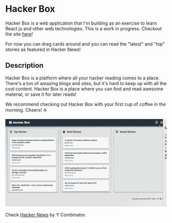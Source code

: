# Hacker Box

Hacker Box is a web application that I'm building as an exercise to learn React.js and other web technologies. This is a work in progress. Checkout the site [here](https://hacker-react.herokuapp.com/)!

For now you can drag cards around and you can read the "latest" and "top" stories as featured in Hacker News!

## Description

Hacker Box is a platform where all your hacker reading comes to a place. There's a ton of amazing blogs and sites, but it's hard to keep up with all the cool content. Hacker Box is a place where you can find and read awesome material, or save it for later reads!

We recommend checking out Hacker Box with your first cup of coffee in the morning. Cheers! ☕

![menu](gifs/menu.gif)

Check [Hacker News](https://news.ycombinator.com/) by Y Combinator.
